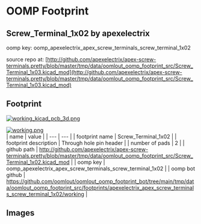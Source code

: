 # OOMP Footprint  
## Screw_Terminal_1x02  by apexelectrix  
  
oomp key: oomp_apexelectrix_apex_screw_terminals_screw_terminal_1x02  
  
source repo at: [http://github.com/apexelectrix/apex-screw-terminals.pretty/blob/master/tmp/data/oomlout_oomp_footprint_src/Screw_Terminal_1x03.kicad_mod](http://github.com/apexelectrix/apex-screw-terminals.pretty/blob/master/tmp/data/oomlout_oomp_footprint_src/Screw_Terminal_1x03.kicad_mod)  
## Footprint  
  
[![working_kicad_pcb_3d.png](working_kicad_pcb_3d_600.png)](working_kicad_pcb_3d.png)  
  
[![working.png](working_600.png)](working.png)  
| name | value | 
| --- | --- | 
| footprint name | Screw_Terminal_1x02 | 
| footprint description | Through hole pin header | 
| number of pads | 2 | 
| github path | http://github.com/apexelectrix/apex-screw-terminals.pretty/blob/master/tmp/data/oomlout_oomp_footprint_src/Screw_Terminal_1x02.kicad_mod | 
| oomp key | oomp_apexelectrix_apex_screw_terminals_screw_terminal_1x02 | 
| oomp bot github | https://github.com/oomlout/oomlout_oomp_footprint_bot/tree/main/tmp/data/oomlout_oomp_footprint_src/footprints/apexelectrix_apex_screw_terminals_screw_terminal_1x02/working | 
## Images  
